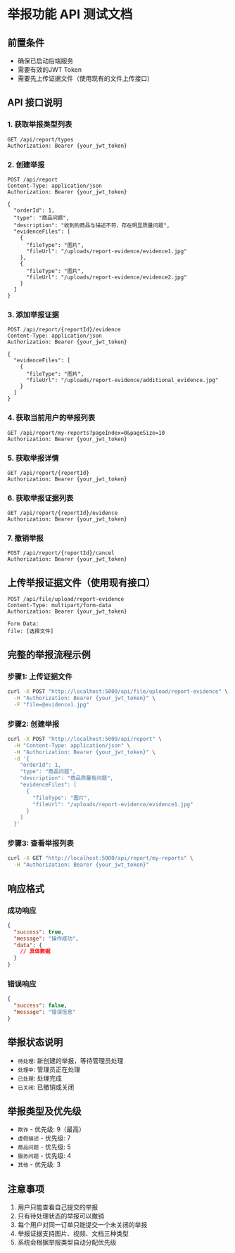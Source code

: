 # 举报功能 API 测试文档

## 前置条件
- 确保已启动后端服务
- 需要有效的JWT Token
- 需要先上传证据文件（使用现有的文件上传接口）

## API 接口说明

### 1. 获取举报类型列表
```http
GET /api/report/types
Authorization: Bearer {your_jwt_token}
```

### 2. 创建举报
```http
POST /api/report
Content-Type: application/json
Authorization: Bearer {your_jwt_token}

{
  "orderId": 1,
  "type": "商品问题",
  "description": "收到的商品与描述不符，存在明显质量问题",
  "evidenceFiles": [
    {
      "fileType": "图片",
      "fileUrl": "/uploads/report-evidence/evidence1.jpg"
    },
    {
      "fileType": "图片", 
      "fileUrl": "/uploads/report-evidence/evidence2.jpg"
    }
  ]
}
```

### 3. 添加举报证据
```http
POST /api/report/{reportId}/evidence
Content-Type: application/json
Authorization: Bearer {your_jwt_token}

{
  "evidenceFiles": [
    {
      "fileType": "图片",
      "fileUrl": "/uploads/report-evidence/additional_evidence.jpg"
    }
  ]
}
```

### 4. 获取当前用户的举报列表
```http
GET /api/report/my-reports?pageIndex=0&pageSize=10
Authorization: Bearer {your_jwt_token}
```

### 5. 获取举报详情
```http
GET /api/report/{reportId}
Authorization: Bearer {your_jwt_token}
```

### 6. 获取举报证据列表
```http
GET /api/report/{reportId}/evidence
Authorization: Bearer {your_jwt_token}
```

### 7. 撤销举报
```http
POST /api/report/{reportId}/cancel
Authorization: Bearer {your_jwt_token}
```

## 上传举报证据文件（使用现有接口）
```http
POST /api/file/upload/report-evidence
Content-Type: multipart/form-data
Authorization: Bearer {your_jwt_token}

Form Data:
file: [选择文件]
```

## 完整的举报流程示例

### 步骤1: 上传证据文件
```bash
curl -X POST "http://localhost:5000/api/file/upload/report-evidence" \
  -H "Authorization: Bearer {your_jwt_token}" \
  -F "file=@evidence1.jpg"
```

### 步骤2: 创建举报
```bash
curl -X POST "http://localhost:5000/api/report" \
  -H "Content-Type: application/json" \
  -H "Authorization: Bearer {your_jwt_token}" \
  -d '{
    "orderId": 1,
    "type": "商品问题",
    "description": "商品质量有问题",
    "evidenceFiles": [
      {
        "fileType": "图片",
        "fileUrl": "/uploads/report-evidence/evidence1.jpg"
      }
    ]
  }'
```

### 步骤3: 查看举报列表
```bash
curl -X GET "http://localhost:5000/api/report/my-reports" \
  -H "Authorization: Bearer {your_jwt_token}"
```

## 响应格式

### 成功响应
```json
{
  "success": true,
  "message": "操作成功",
  "data": {
    // 具体数据
  }
}
```

### 错误响应
```json
{
  "success": false,
  "message": "错误信息"
}
```

## 举报状态说明
- `待处理`: 新创建的举报，等待管理员处理
- `处理中`: 管理员正在处理
- `已处理`: 处理完成
- `已关闭`: 已撤销或关闭

## 举报类型及优先级
- `欺诈` - 优先级: 9（最高）
- `虚假描述` - 优先级: 7
- `商品问题` - 优先级: 5
- `服务问题` - 优先级: 4
- `其他` - 优先级: 3

## 注意事项
1. 用户只能查看自己提交的举报
2. 只有待处理状态的举报可以撤销
3. 每个用户对同一订单只能提交一个未关闭的举报
4. 举报证据支持图片、视频、文档三种类型
5. 系统会根据举报类型自动分配优先级
